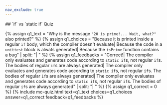 ```yaml
---
nav_exclude: true
---
```

<link href="https://cdn.jsdelivr.net/npm/bootstrap@5.0.2/dist/css/bootstrap.min.css" rel="stylesheet" integrity="sha384-EVSTQN3/azprG1Anm3QDgpJLIm9Nao0Yz1ztcQTwFspd3yD65VohhpuuCOmLASjC" crossorigin="anonymous">
<script src="https://cdn.jsdelivr.net/npm/bootstrap@5.0.2/dist/js/bootstrap.bundle.min.js" integrity="sha384-MrcW6ZMFYlzcLA8Nl+NtUVF0sA7MsXsP1UyJoMp4YLEuNSfAP+JcXn/tWtIaxVXM" crossorigin="anonymous"></script>
## `if` vs `static if` Quiz

  {% assign q1_text = "Why is the message `"20 is prime!... Wait, what?"` also printed?" %}
  {% assign q1_choices = "Because it is printed inside a regular `if` body, which the compiler doesn't evaluate| Because the code in a `unittest` block is alwats generated| Because the `isPrime` function contains a bug" | split: "| " %}
  {% assign q1_feedbacks = "Correct!| The compiler only evaluates and generates code according to `static if`s, not regular `if`s. The bodies of regular `if`s are always generated| The compiler only evaluates and generates code according to `static if`s, not regular `if`s. The bodies of regular `if`s are always generated| The compiler only evaluates and generates code according to `static if`s, not regular `if`s. The bodies of regular `if`s are always generated" | split: "| " %}
  {% assign q1_correct = 0 %}
  {% include mc-quiz.html text=q1_text choices=q1_choices answer=q1_correct feedback=q1_feedbacks %}
